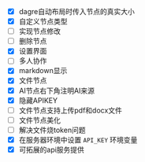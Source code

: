 - [x] dagre自动布局时传入节点的真实大小
- [x] 自定义节点类型
- [ ] 实现节点修改
- [ ] 删除节点
- [x] 设置界面
- [ ] 多人协作
- [x] markdown显示
- [x] 文件节点
- [x] AI节点右下角注明AI来源
- [x] 隐藏APIKEY
- [ ] 文件节点支持上传pdf和docx文件
- [ ] 文件节点美化
- [ ] 解决文件烧token问题
- [x] 在服务器环境中设置 `API_KEY` 环境变量
- [x] 可拓展的api服务提供